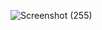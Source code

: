 ![Screenshot (255)](https://github.com/user-attachments/assets/5d4e3431-80f5-4337-96f9-d0b56292280c)

